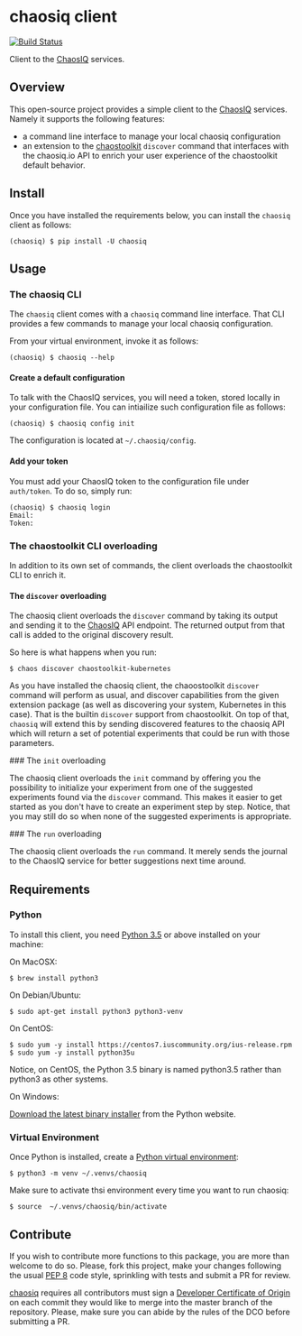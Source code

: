 # chaosiq client

[![Build Status](https://travis-ci.org/chaosiq/chaosiq.svg?branch=master)](https://travis-ci.org/chaosiq/chaosiq)

Client to the [ChaosIQ][chaosiq] services.

[chaosiq]: http://www.chaosiq.io/
[chaostoolkit]: http://chaostoolkit.org/

## Overview

This open-source project provides a simple client to the [ChaosIQ][chaosiq]
services. Namely it supports the following features:

* a command line interface to manage your local chaosiq configuration
* an extension to the [chaostoolkit][chaostoolkit] `discover` command that
  interfaces with the chaosiq.io API to enrich your user experience of the
  chaostoolkit default behavior.

## Install

Once you have installed the requirements below, you can install the
`chaosiq` client as follows:

```console
(chaosiq) $ pip install -U chaosiq
```

## Usage

### The chaosiq CLI

The `chaosiq` client comes with a `chaosiq` command line interface. That CLI
provides a few commands to manage your local chaosiq configuration.

From your virtual environment, invoke it as follows:

```console
(chaosiq) $ chaosiq --help
```

#### Create a default configuration

To talk with the ChaosIQ services, you will need a token, stored locally
in your configuration file. You can intiailize such configuration file as
follows:

```console
(chaosiq) $ chaosiq config init
```

The configuration is located at `~/.chaosiq/config`.

#### Add your token

You must add your ChaosIQ token to the configuration file under `auth/token`.
To do so, simply run:

```console
(chaosiq) $ chaosiq login
Email:
Token:
```

### The chaostoolkit CLI overloading

In addition to its own set of commands, the client overloads the chaostoolkit
CLI to enrich it.

#### The `discover` overloading

The chaosiq client overloads the `discover` command by taking its output and
sending it to the [ChaosIQ][chaosiq] API endpoint. The returned output from
that call is added to the original discovery result.

So here is what happens when you run:

```console
$ chaos discover chaostoolkit-kubernetes
```

As you have installed the chaosiq client, the chaoostoolkit `discover` command
will perform as usual, and discover capabilities from the given extension
package (as well as discovering your system, Kubernetes in this case). That is
the builtin `discover` support from chaostoolkit. On top of that, `chaosiq`
will extend this by sending discovered features to the chaosiq API which will
return a set of potential experiments that could be run with those parameters.

### The `init` overloading

The chaosiq client overloads the `init` command by offering you the possibility
to initialize your experiment from one of the suggested experiments found via
the `discover` command. This makes it easier to get started as you don't have
to create an experiment step by step. Notice, that you may still do so when
none of the suggested experiments is appropriate.

### The `run` overloading

The chaosiq client overloads the `run` command. It merely sends the journal to
the ChaosIQ service for better suggestions next time around.

## Requirements

### Python

To install this client, you need [Python 3.5][python] or above installed on your
machine:

[python]: https://www.python.org/

On MacOSX:

```console
$ brew install python3
```

On Debian/Ubuntu:

```console
$ sudo apt-get install python3 python3-venv
```

On CentOS:

```console
$ sudo yum -y install https://centos7.iuscommunity.org/ius-release.rpm
$ sudo yum -y install python35u
```

Notice, on CentOS, the Python 3.5 binary is named python3.5 rather than
python3 as other systems.

On Windows:

[Download the latest binary installer][wininst] from the Python website.

[wininst]: https://www.python.org/downloads/windows/

### Virtual Environment

Once Python is installed, create a [Python virtual environment][venv]:

[venv]: https://docs.python.org/3/tutorial/venv.html

```console
$ python3 -m venv ~/.venvs/chaosiq
```

Make sure to activate thsi environment every time you want to run chaosiq:

```console
$ source  ~/.venvs/chaosiq/bin/activate
```

## Contribute

If you wish to contribute more functions to this package, you are more than
welcome to do so. Please, fork this project, make your changes following the
usual [PEP 8][pep8] code style, sprinkling with tests and submit a PR for
review.

[pep8]: https://pycodestyle.readthedocs.io/en/latest/

[chaosiq][chaosiq] requires all contributors must sign a
[Developer Certificate of Origin][dco] on each commit they would like to merge
into the master branch of the repository. Please, make sure you can abide by
the rules of the DCO before submitting a PR.

[dco]: https://github.com/probot/dco#how-it-works
